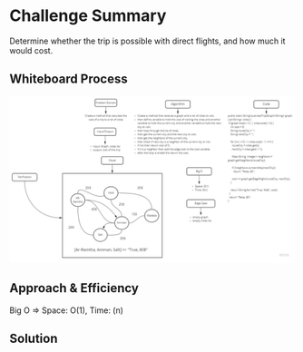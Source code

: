 # Challenge Summary
<!-- Description of the challenge -->
Determine whether the trip is possible with direct flights, and how much it would cost.

## Whiteboard Process
<!-- Embedded whiteboard image -->
![trip](graph-business-trip.jpg)

## Approach & Efficiency
<!-- What approach did you take? Why? What is the Big O space/time for this approach? -->
Big O => Space: O(1), Time: (n)

## Solution
<!-- Show how to run your code, and examples of it in action -->
